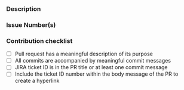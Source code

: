 ### Description
<!---
    Please provide a description of the changes proposed in the pull request.
    Make sure your commit messages have meaningful information.
    To help us link commits and PRs to JIRA work items, please include the JIRA ticket ID in the PR title or at least of your commit messages.
-->

### Issue Number(s)
<!---
    Provide a list of fixed issues from Jira (GOMPS-ticketnumber) or GitHub (#issuenumber).
    This helps us understand the reasoning behind this change, what it fixes, feature being added, etc.
-->

### Contribution checklist
 - [ ] Pull request has a meaningful description of its purpose
 - [ ] All commits are accompanied by meaningful commit messages
 - [ ] JIRA ticket ID is in the PR title or at least one commit message
 - [ ] Include the ticket ID number within the body message of the PR to create a hyperlink
